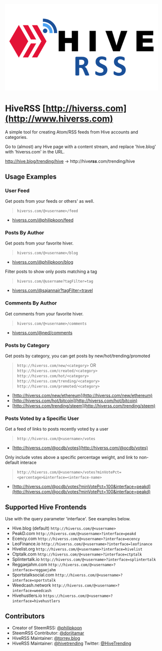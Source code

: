 <title>hiveRSS</title>

![HiveRSS Logo](./hiverss2.png)

# HiveRSS [http://hiverss.com](http://www.hiverss.com)

A simple tool for creating Atom/RSS feeds from Hive accounts and categories.

Go to (almost) any Hive page with a content stream, and replace 'hive.blog' with 'hiverss.com' in the URL. 

http://hive.blog/trending/hive -> http://hive***rss***.com/trending/hive

## Usage Examples

### User Feed

Get posts from your feeds or others' as well.

> `hiverss.com/@<username>/feed`

* [hiverss.com/@philipkoon/feed](http://hiverss.com/@philipkoon/feed)

### Posts By Author

Get posts from your favorite hiver.

> `hiverss.com/@<username>/blog`

* [hiverss.com/@philipkoon/blog](http://hiverss.com/@philipkoon/blog)

Filter posts to show only posts matching a tag

> `hiverss.com/@username?tagFilter=tag`

* [hiverss.com/@sajannair?tagFilter=travel](http://hiverss.com/@sajannair?tagFilter=travel)

### Comments By Author

Get comments from your favorite hiver.

> `hiverss.com/@<username>/comments`

* [hiverss.com/@ned/comments](http://hiverss.com/@ned/comments)

### Posts by Category

Get posts by category, you can get posts by new/hot/trending/promoted

> `http://hiverss.com/new/<category>` OR `http://hiverss.com/created/<category>`
> `http://hiverss.com/hot/<category>`
> `http://hiverss.com/trending/<category>`
> `http://hiverss.com/promoted/<category>`

* [http://hiverss.com/new/ethereum](http://hiverss.com/new/ethereum)
* [http://hiverss.com/hot/bitcoin](http://hiverss.com/hot/bitcoin)
* [http://hiverss.com/trending/steem](http://hiverss.com/trending/steem)

### Posts Voted by a Specific User

Get a feed of links to posts recently voted by a user

> `http://hiverss.com/@<username>/votes`

* [http://hiverss.com/@ocdb/votes](http://hiverss.com/@ocdb/votes)

Only include votes above a specific percentage weight, and link to non-default interace

> `http://hiverss.com/@<username>/votes?minVotePct=<percentage>&interface=<interface-name>`

* [http://hiverss.com/@ocdb/votes?minVotePct=100&interface=peakd](http://hiverss.com/@ocdb/votes?minVotePct=100&interface=peakd)

## Supported Hive Frontends 

Use with the query parameter 'interface'. See examples below.

* Hive.blog (default) `http://hiverss.com/@<username>`
* PeakD.com `http://hiverss.com/@<username>?interface=peakd`
* Ecency.com `http://hiverss.com/@<username>?interface=ecency`
* LeoFinance.io `http://hiverss.com/@<username>?interface=leofinance`
* Hivelist.org `http://hiverss.com/@<username>?interface=hivelist`
* Ctptalk.com `http://hiverss.com/@<username>?interface=ctptalk`
* Splintertalk.io `http://hiverss.com/@<username>?interface=splintertalk`
* Reggaejahm.com `http://hiverss.com/@<username>?interface=reggaejahm`
* Sportstalksocial.com `http://hiverss.com/@<username>?interface=sportstalk`
* Weedcash.network `http://hiverss.com/@<username>?interface=weedcash`
* Hivehustlers.io `https://hiverss.com/@<username>?interface=hivehustlers`


## Contributors

* Creator of SteemRSS: [@philipkoon](https://hive.blog/@philipkoon)
* SteemRSS Contributor: [@doriitamar](https://hive.blog/@doriitamar)
* HiveRSS Maintainer: [@torrey.blog](https://hive.blog/@torrey.blog)
* HiveRSS Maintainer: [@hivetrending](https://hive.blog/@hivetrending) Twitter: [@HiveTrending](https://twitter.com/hivetrending)